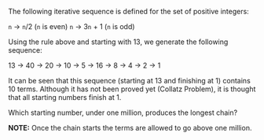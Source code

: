 The following iterative sequence is defined for the set of positive
integers:

`n` → `n`/2 (`n` is even)
`n` → 3`n` + 1 (`n` is odd)

Using the rule above and starting with 13, we generate the following
sequence:

<div class="center">

13 → 40 → 20 → 10 → 5 → 16 → 8 → 4 → 2 → 1

</div>

It can be seen that this sequence (starting at 13 and finishing at 1)
contains 10 terms. Although it has not been proved yet (Collatz
Problem), it is thought that all starting numbers finish at 1.

Which starting number, under one million, produces the longest chain?

**NOTE:** Once the chain starts the terms are allowed to go above one
million.

